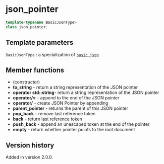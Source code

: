 # json_pointer

```cpp
template<typename BasicJsonType>
class json_pointer;
```

## Template parameters

`BasicJsonType`
:   a specialization of [`basic_json`](basic_json/index.md)

## Member functions

- (constructor)
- **to_string** - return a string representation of the JSON pointer
- **operator std::string**- return a string representation of the JSON pointer
- **operator/=** - append to the end of the JSON pointer
- **operator/** - create JSON Pointer by appending
- **parent_pointer** - returns the parent of this JSON pointer
- **pop_back** - remove last reference token
- **back** - return last reference token
- **push_back** - append an unescaped token at the end of the pointer
- **empty** - return whether pointer points to the root document

## Version history

Added in version 2.0.0.
